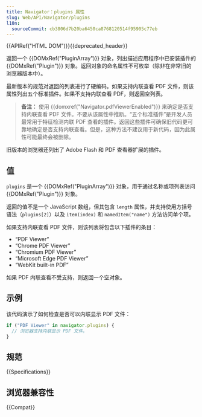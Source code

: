 ```yaml
---
title: Navigator：plugins 属性
slug: Web/API/Navigator/plugins
l10n:
  sourceCommit: cb3806d7b20ba6450ca8768120514f95905c77eb
---
```


{{APIRef("HTML DOM")}}{{deprecated_header}}

返回一个 {{DOMxRef("PluginArray")}} 对象，列出描述应用程序中已安装插件的 {{DOMxRef("Plugin")}} 对象。返回对象的命名属性不可枚举（除非在非常旧的浏览器版本中）。

最新版本的规范对返回的列表进行了硬编码。如果支持内联查看 PDF 文件，则该属性列出五个标准插件。如果不支持内联查看 PDF，则返回空列表。

> **备注：** 使用 {{domxref("Navigator.pdfViewerEnabled")}} 来确定是否支持内联查看 PDF 文件。不要从该属性中推断。“五个标准插件”是开发人员最常用于特征检测内联 PDF 查看的插件。返回这些插件可确保旧代码更可靠地确定是否支持内联查看。但是，这种方法不建议用于新代码，因为此属性可能最终会被删除。

旧版本的浏览器还列出了 Adobe Flash 和 PDF 查看器扩展的插件。

## 值

`plugins` 是一个 {{DOMxRef("PluginArray")}} 对象，用于通过名称或项列表访问 {{DOMxRef("Plugin")}} 对象。

返回的值不是一个 JavaScript 数组，但其包含 `length` 属性，并支持使用方括号语法（`plugins[2]`）以及 `item(index)` 和 `namedItem("name")` 方法访问单个项。

如果支持内联查看 PDF 文件，则该列表将包含以下插件的条目：

- “PDF Viewer”
- “Chrome PDF Viewer”
- “Chromium PDF Viewer”
- “Microsoft Edge PDF Viewer”
- “WebKit built-in PDF”

如果 PDF 内联查看不受支持，则返回一个空对象。

## 示例

该代码演示了如何检查是否可以内联显示 PDF 文件：

```js
if ("PDF Viewer" in navigator.plugins) {
  // 浏览器支持内联显示 PDF 文件。
}
```

## 规范

{{Specifications}}

## 浏览器兼容性

{{Compat}}
